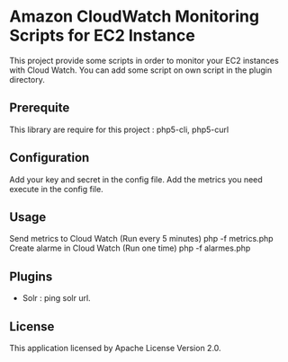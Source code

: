 # Amazon CloudWatch Monitoring Scripts for EC2 Instance

This project provide some scripts in order to monitor your EC2 instances with Cloud Watch.
You can add some script on own script in the plugin directory. 

## Prerequite

This library are require for this project :
    php5-cli, php5-curl

## Configuration

Add your key and secret in the config file.
Add the metrics you need execute in the config file.

## Usage

Send metrics to Cloud Watch (Run every 5 minutes)
    php -f metrics.php
Create alarme in Cloud Watch (Run one time)
    php -f alarmes.php
    
## Plugins 

- Solr : ping solr url.

## License

This application licensed by Apache License Version 2.0.